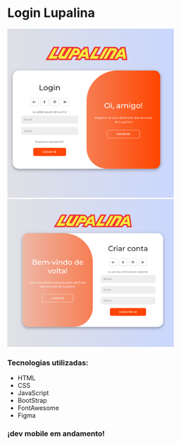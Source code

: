 <h1>Login Lupalina</h2>
<img src="./Screenshot_20240801-192034.png" width="75%"/>
<img src="Screenshot_20240801-200856.png" width="75%" height="40%"/>
<h3>Tecnologias utilizadas: </h3>
<ul>
  <li>HTML</li>
  <li>CSS</li>
  <li>JavaScript</li>
  <li>BootStrap</li>
  <li>FontAwesome</li>
  <li>Figma</li>
</ul>
<h3>¡dev mobile em andamento!</h3>

